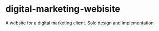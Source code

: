 # digital-marketing-webisite
A website for a digital marketing client. Solo design and implementation
